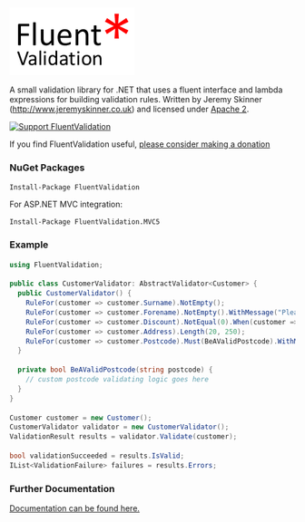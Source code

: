 ![FluentValidation](fv.png)

A small validation library for .NET that uses a fluent interface 
and lambda expressions for building validation rules.
Written by Jeremy Skinner (http://www.jeremyskinner.co.uk) and licensed under [Apache 2](http://www.apache.org/licenses/LICENSE-2.0.html).

[![Support FluentValidation](http://www.pledgie.com/campaigns/8403.png?skin_name=chrome)](http://www.pledgie.com/campaigns/8403)

If you find FluentValidation useful, [please consider making a donation](http://www.pledgie.com/campaigns/8403)

### NuGet Packages

```
Install-Package FluentValidation
```

For ASP.NET MVC integration:

```
Install-Package FluentValidation.MVC5
```

### Example
```csharp
using FluentValidation;

public class CustomerValidator: AbstractValidator<Customer> {
  public CustomerValidator() {
    RuleFor(customer => customer.Surname).NotEmpty();
    RuleFor(customer => customer.Forename).NotEmpty().WithMessage("Please specify a first name");
    RuleFor(customer => customer.Discount).NotEqual(0).When(customer => customer.HasDiscount);
    RuleFor(customer => customer.Address).Length(20, 250);
    RuleFor(customer => customer.Postcode).Must(BeAValidPostcode).WithMessage("Please specify a valid postcode");
  }

  private bool BeAValidPostcode(string postcode) {
    // custom postcode validating logic goes here
  }
}

Customer customer = new Customer();
CustomerValidator validator = new CustomerValidator();
ValidationResult results = validator.Validate(customer);

bool validationSucceeded = results.IsValid;
IList<ValidationFailure> failures = results.Errors;
```

### Further Documentation

[Documentation can be found here.](https://github.com/JeremySkinner/FluentValidation/wiki) 
